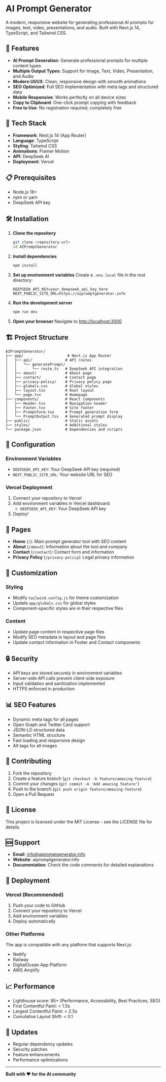 # AI Prompt Generator

A modern, responsive website for generating professional AI prompts for images, text, video, presentations, and audio. Built with Next.js 14, TypeScript, and Tailwind CSS.

## 🌟 Features

- **AI Prompt Generation**: Generate professional prompts for multiple content types
- **Multiple Output Types**: Support for Image, Text, Video, Presentation, and Audio
- **Modern UI/UX**: Clean, responsive design with smooth animations
- **SEO Optimized**: Full SEO implementation with meta tags and structured data
- **Mobile Responsive**: Works perfectly on all device sizes
- **Copy to Clipboard**: One-click prompt copying with feedback
- **Free to Use**: No registration required, completely free

## 🚀 Tech Stack

- **Framework**: Next.js 14 (App Router)
- **Language**: TypeScript
- **Styling**: Tailwind CSS
- **Animations**: Framer Motion
- **API**: DeepSeek AI
- **Deployment**: Vercel

## 📋 Prerequisites

- Node.js 18+ 
- npm or yarn
- DeepSeek API key

## 🛠️ Installation

1. **Clone the repository**
   ```bash
   git clone <repository-url>
   cd AIPromptGenerator
   ```

2. **Install dependencies**
   ```bash
   npm install
   ```

3. **Set up environment variables**
   Create a `.env.local` file in the root directory:
   ```env
   DEEPSEEK_API_KEY=your_deepseek_api_key_here
   NEXT_PUBLIC_SITE_URL=https://aipromptgenerator.info
   ```

4. **Run the development server**
   ```bash
   npm run dev
   ```

5. **Open your browser**
   Navigate to [http://localhost:3000](http://localhost:3000)

## 🏗️ Project Structure

```
AIPromptGenerator/
├── app/                    # Next.js App Router
│   ├── api/               # API routes
│   │   └── generatePrompt/
│   │       └── route.ts   # DeepSeek API integration
│   ├── about/             # About page
│   ├── contact/           # Contact page
│   ├── privacy-policy/    # Privacy policy page
│   ├── globals.css        # Global styles
│   ├── layout.tsx         # Root layout
│   └── page.tsx           # Homepage
├── components/            # React components
│   ├── Header.tsx         # Navigation header
│   ├── Footer.tsx         # Site footer
│   ├── PromptForm.tsx     # Prompt generation form
│   └── PromptOutput.tsx   # Generated prompt display
├── public/                # Static assets
├── styles/                # Additional styles
└── package.json           # Dependencies and scripts
```

## 🔧 Configuration

### Environment Variables

- `DEEPSEEK_API_KEY`: Your DeepSeek API key (required)
- `NEXT_PUBLIC_SITE_URL`: Your website URL for SEO

### Vercel Deployment

1. Connect your repository to Vercel
2. Add environment variables in Vercel dashboard:
   - `DEEPSEEK_API_KEY`: Your DeepSeek API key
3. Deploy!

## 📱 Pages

- **Home** (`/`): Main prompt generator tool with SEO content
- **About** (`/about`): Information about the tool and company
- **Contact** (`/contact`): Contact form and information
- **Privacy Policy** (`/privacy-policy`): Legal privacy information

## 🎨 Customization

### Styling
- Modify `tailwind.config.js` for theme customization
- Update `app/globals.css` for global styles
- Component-specific styles are in their respective files

### Content
- Update page content in respective page files
- Modify SEO metadata in layout and page files
- Update contact information in Footer and Contact components

## 🔒 Security

- API keys are stored securely in environment variables
- Server-side API calls prevent client-side exposure
- Input validation and sanitization implemented
- HTTPS enforced in production

## 📊 SEO Features

- Dynamic meta tags for all pages
- Open Graph and Twitter Card support
- JSON-LD structured data
- Semantic HTML structure
- Fast loading and responsive design
- Alt tags for all images

## 🤝 Contributing

1. Fork the repository
2. Create a feature branch (`git checkout -b feature/amazing-feature`)
3. Commit your changes (`git commit -m 'Add amazing feature'`)
4. Push to the branch (`git push origin feature/amazing-feature`)
5. Open a Pull Request

## 📄 License

This project is licensed under the MIT License - see the LICENSE file for details.

## 🆘 Support

- **Email**: info@aipromptgenerator.info
- **Website**: aipromptgenerator.info
- **Documentation**: Check the code comments for detailed explanations

## 🚀 Deployment

### Vercel (Recommended)

1. Push your code to GitHub
2. Connect your repository to Vercel
3. Add environment variables
4. Deploy automatically

### Other Platforms

The app is compatible with any platform that supports Next.js:
- Netlify
- Railway
- DigitalOcean App Platform
- AWS Amplify

## 📈 Performance

- Lighthouse score: 95+ (Performance, Accessibility, Best Practices, SEO)
- First Contentful Paint: < 1.5s
- Largest Contentful Paint: < 2.5s
- Cumulative Layout Shift: < 0.1

## 🔄 Updates

- Regular dependency updates
- Security patches
- Feature enhancements
- Performance optimizations

---

**Built with ❤️ for the AI community** 